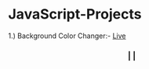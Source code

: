 # JavaScript-Projects

1.) Background Color Changer:- <a href="https://bg-colorchanger.netlify.app/" target="_blank">Live</a>

<div align="center">
  <h3>
    <span> | </span>
    <a href="https://bg-colorchanger.netlify.app/" target="_blank"></a>
    </a>
    <span> | </span>
  </h3>
</div>
